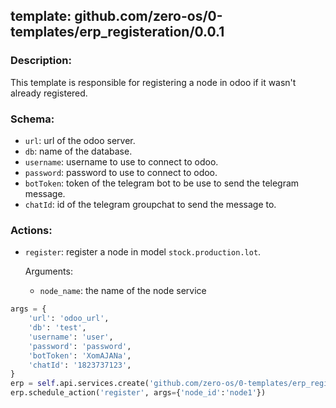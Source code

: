 ## template: github.com/zero-os/0-templates/erp_registeration/0.0.1

### Description:
This template is responsible for registering a node in odoo if it wasn't already registered.

### Schema:
- `url`: url of the odoo server.
- `db`: name of the database.
- `username`: username to use to connect to odoo.
- `password`: password to use to connect to odoo.
- `botToken`: token of the telegram bot to be use to send the telegram message.
- `chatId`: id of the telegram groupchat to send the message to.


### Actions:
- `register`: register a node in model `stock.production.lot`.
    
    Arguments:
    - `node_name`: the name of the node service 

```python
args = {
    'url': 'odoo_url',
    'db': 'test',
    'username': 'user',
    'password': 'password',
    'botToken': 'XomAJANa',
    'chatId': '1823737123',
}
erp = self.api.services.create('github.com/zero-os/0-templates/erp_registeration/0.0.1', 'erp', args)
erp.schedule_action('register', args={'node_id':'node1'})
```